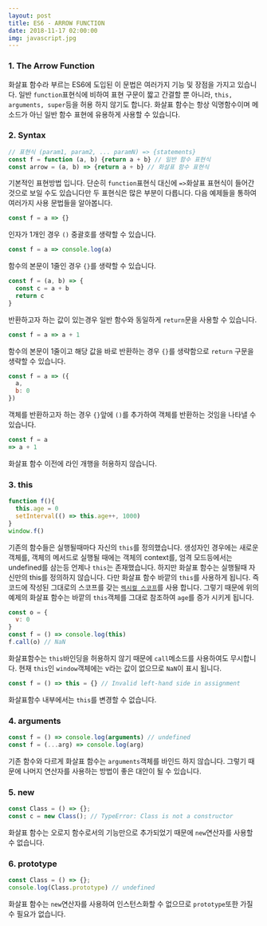 ```yaml
---
layout: post
title: ES6 - ARROW FUNCTION
date: 2018-11-17 02:00:00
img: javascript.jpg
---
```


### 1. The Arrow Function
화살표 함수라 부르는 ES6에 도입된 이 문법은 여러가지 기능 및 장점을 가지고 있습니다. 일반 `function`표현식에 비하여 표현 구문이 짧고 간결할 뿐 아니라, 
`this, arguments, super`등을 허용 하지 않기도 합니다. 화살표 함수는 항상 익명함수이며 메소드가 아닌 일반 함수 표현에 유용하게 사용할 수 있습니다.  

### 2. Syntax
```javascript
// 표현식 (param1, param2, ... paramN) => {statements}
const f = function (a, b) {return a + b} // 일반 함수 표현식
const arrow = (a, b) => {return a + b} // 화살표 함수 표현식
```
기본적인 표현방법 입니다. 단순히 `function`표현식 대신에 `=>`화살표 표현식이 들어간 것으로 보일 수도 있습니다만 두 표현식은 많은 부분이 다릅니다. 
다음 예제들을 통하여 여러가지 사용 문법들을 알아봅니다.  

```javascript
const f = a => {}
```
인자가 1개인 경우 `()` 중괄호를 생략할 수 있습니다.

```javascript
const f = a => console.log(a)
```
함수의 본문이 1줄인 경우 `{}`를 생략할 수 있습니다.


```javascript
const f = (a, b) => {
  const c = a + b
  return c
}
```
반환하고자 하는 값이 있는경우 일반 함수와 동일하게 `return`문을 사용할 수 있습니다.

```javascript
const f = a => a + 1
```
함수의 본문이 1줄이고 해당 값을 바로 반환하는 경우 `{}`를 생략함으로 `return` 구문을 생략할 수 있습니다.  

```javascript
const f = a => ({
  a,
  b: 0
})
```
객체를 반환하고자 하는 경우 `{}`앞에 `()`를 추가하여 객체를 반환하는 것임을 나타낼 수 있습니다.

```javascript
const f = a 
=> a + 1
```
화살표 함수 이전에 라인 개행을 허용하지 않습니다. 

### 3. this
```javascript
function f(){
  this.age = 0
  setInterval(() => this.age++, 1000)
}
window.f()
```

기존의 함수들은 실행될때마다 자신의 `this`를 정의했습니다. 생성자인 경우에는 새로운 객체를, 객체의 메서드로 실행될 때에는 
객체의 context를, 엄격 모드등에서는 undefined를 삼는등 언제나 `this`는 존재했습니다. 하지만 화살표 함수는 실행될때 자신만의 this를 
정의하지 않습니다. 다만 화살표 함수 바깥의 `this`를 사용하게 됩니다. 즉 코드에 작성된 그대로의 스코프를 갖는 [`렉시컬 스코프`](https://medium.com/@appear.ko/%EB%A0%89%EC%8B%9C%EC%BB%AC-%EC%8A%A4%EC%BD%94%ED%94%84-%ED%8C%8C%ED%97%A4%EC%B9%98%EA%B8%B0-ef3c8e8584d4)를 사용 합니다. 
그렇기 때문에 위의 예제의 화살표 함수는 바깥의 `this`객체를 그대로 참조하여 `age`를 증가 시키게 됩니다.  

```javascript
const o = {
  v: 0
}
const f = () => console.log(this)
f.call(o) // NaN
```
화살표함수는 `this`바인딩을 허용하지 않기 때문에 `call`메소드를 사용하여도 무시합니다. 현재 `this`인 `window`객체에는 v라는 값이 없으므로 `NaN`이 표시 됩니다. 

```javascript
const f = () => this = {} // Invalid left-hand side in assignment
```
화살표함수 내부에서는 `this`를 변경할 수 없습니다.  
 
### 4. arguments
```javascript
const f = () => console.log(arguments) // undefined
const f = (...arg) => console.log(arg)
```

기존 함수와 다르게 화살표 함수는 `arguments`객체를 바인드 하지 않습니다. 그렇기 때문에 나머지 연산자를 사용하는 방법이 좋은 대안이 될 수 있습니다.  

### 5. new
```javascript
const Class = () => {};
const c = new Class(); // TypeError: Class is not a constructor
```
화살표 함수는 오로지 함수로서의 기능만으로 추가되었기 때문에 `new`연산자를 사용할 수 없습니다. 

### 6. prototype
```javascript
const Class = () => {};
console.log(Class.prototype) // undefined
```
화살표 함수는 `new`연산자를 사용하여 인스턴스화할 수 없으므로 `prototype`또한 가질 수 필요가 없습니다.  


